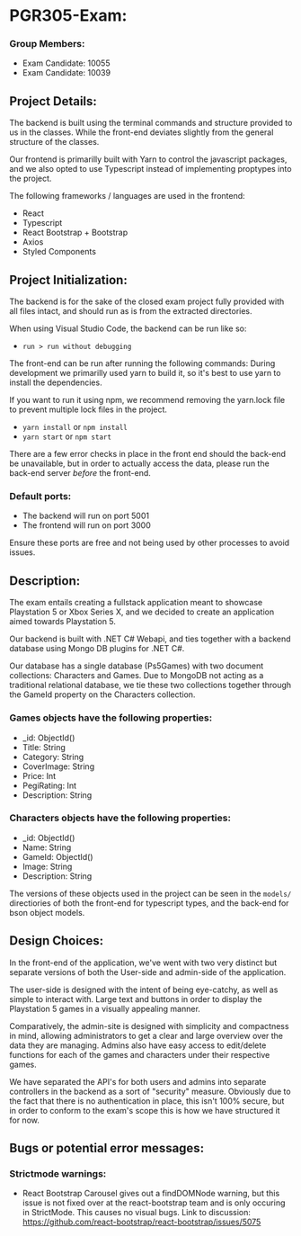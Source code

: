 # PGR305-Exam:

### Group Members:
* Exam Candidate: 10055
* Exam Candidate: 10039

## Project Details:

The backend is built using the terminal commands and structure provided to us in the classes. While the front-end deviates slightly from the general structure of the classes.

Our frontend is primarilly built with Yarn to control the javascript packages, and we also opted to use Typescript instead of implementing proptypes into the project.

The following frameworks / languages are used in the frontend:
- React
- Typescript
- React Bootstrap + Bootstrap
- Axios
- Styled Components

## Project Initialization:

The backend is for the sake of the closed exam project fully provided with all files intact, and should run as is from the extracted directories.

When using Visual Studio Code, the backend can be run like so: 
- `run > run without debugging` 

The front-end can be run after running the following commands:
During development we primarilly used yarn to build it, so it's best to use yarn to install the dependencies.

If you want to run it using npm, we recommend removing the yarn.lock file to prevent multiple lock files in the project.

- `yarn install` or `npm install`
- `yarn start` or `npm start`


There are a few error checks in place in the front end should the back-end be unavailable, but in order to actually access the data, please run the back-end server *before* the front-end.

### Default ports:
- The backend will run on port 5001
- The frontend will run on port 3000

Ensure these ports are free and not being used by other processes to avoid issues.

## Description:

The exam entails creating a fullstack application meant to showcase Playstation 5 or Xbox Series X, and we decided to create an application aimed towards Playstation 5.

Our backend is built with .NET C# Webapi, and ties together with a backend database using Mongo DB plugins for .NET C#.

Our database has a single database (Ps5Games) with two document collections: Characters and Games.
Due to MongoDB not acting as a traditional relational database, we tie these two collections together through the GameId property on the Characters collection.

### Games objects have the following properties:
- _id: ObjectId()
- Title: String
- Category: String
- CoverImage: String
- Price: Int
- PegiRating: Int
- Description: String

### Characters objects have the following properties:
- _id: ObjectId()
- Name: String
- GameId: ObjectId()
- Image: String
- Description: String

The versions of these objects used in the project can be seen in the `models/` directiories of both the front-end for typescript types, and the back-end for bson object models.

## Design Choices:
In the front-end of the application, we've went with two very distinct but separate versions of both the User-side and admin-side of the application.

The user-side is designed with the intent of being eye-catchy, as well as simple to interact with. Large text and buttons in order to display the Playstation 5 games in a visually appealing manner.

Comparatively, the admin-site is designed with simplicity and compactness in mind, allowing administrators to get a clear and large overview over the data they are managing. Admins also have easy access to edit/delete functions for each of the games and characters under their respective games.

We have separated the API's for both users and admins into separate controllers in the backend as a sort of "security" measure. Obviously due to the fact that there is no authentication in place, this isn't 100% secure, but in order to conform to the exam's scope this is how we have structured it for now.

## Bugs or potential error messages:

### Strictmode warnings:

- React Bootstrap Carousel gives out a findDOMNode warning, but this issue is not fixed over at the react-bootstrap team and is only occuring in StrictMode. This causes no visual bugs. 
Link to discussion: https://github.com/react-bootstrap/react-bootstrap/issues/5075